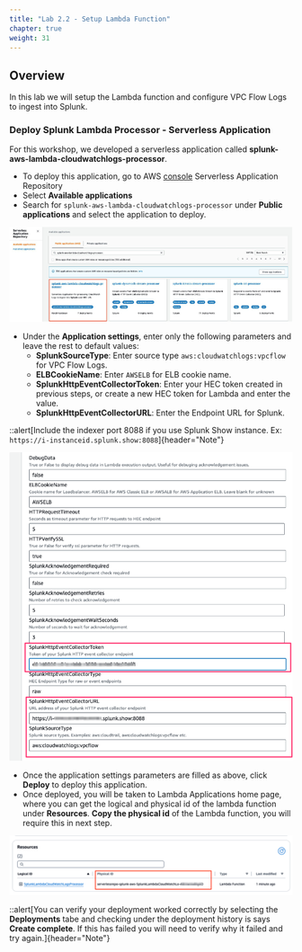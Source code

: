 ```yaml
---
title: "Lab 2.2 - Setup Lambda Function"
chapter: true
weight: 31
---
```


## Overview
In this lab we will setup the Lambda function and configure VPC Flow Logs to ingest into Splunk. 

### Deploy Splunk Lambda Processor - Serverless Application
For this workshop, we developed a serverless application called **splunk-aws-lambda-cloudwatchlogs-processor**.  
- To deploy this application, go to AWS [console](https://console.aws.amazon.com/serverlessrepo/home?/available-applications) Serverless Application Repository 
- Select **Available applications** 
- Search for `splunk-aws-lambda-cloudwatchlogs-processor` under **Public applications** and select the application to deploy.

![lambda_serverless](/static/30_lambda/serverless.png)

- Under the **Application settings**, enter only the following parameters and leave the rest to default values:
    -  **SplunkSourceType**: Enter source type `aws:cloudwatchlogs:vpcflow` for VPC Flow Logs.
    -  **ELBCookieName**: Enter `AWSELB` for ELB cookie name.
    -  **SplunkHttpEventCollectorToken**: Enter your HEC token created in previous steps, or create a new HEC token for Lambda and enter the value.
    -  **SplunkHttpEventCollectorURL**: Enter the Endpoint URL for Splunk. 
  
::alert[Include the indexer port 8088 if you use Splunk Show instance. Ex: `https://i-instanceid.splunk.show:8088`]{header="Note"}  

![parameters](/static/30_lambda/parameters.png)

- Once the application settings parameters are filled as above, click **Deploy** to deploy this application. 
- Once deployed, you will be taken to Lambda Applications home page, where you can get the logical and physical id of the lambda function under **Resources**. **Copy the physical id** of the Lambda function, you will require this in next step.

![physicalid](/static/30_lambda/physical_id.png)

::alert[You can verify your deployment worked correctly by selecting the **Deployments** tabe and checking under the deployment history is says **Create complete**. If this has failed you will need to verify why it failed and try again.]{header="Note"}  